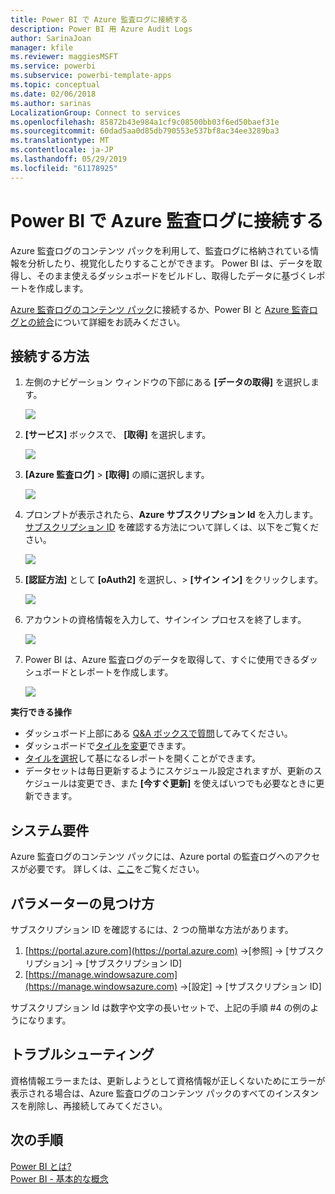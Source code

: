 ```yaml
---
title: Power BI で Azure 監査ログに接続する
description: Power BI 用 Azure Audit Logs
author: SarinaJoan
manager: kfile
ms.reviewer: maggiesMSFT
ms.service: powerbi
ms.subservice: powerbi-template-apps
ms.topic: conceptual
ms.date: 02/06/2018
ms.author: sarinas
LocalizationGroup: Connect to services
ms.openlocfilehash: 85872b43e984a1cf9c08500bb03f6ed50baef31e
ms.sourcegitcommit: 60dad5aa0d85db790553e537bf8ac34ee3289ba3
ms.translationtype: MT
ms.contentlocale: ja-JP
ms.lasthandoff: 05/29/2019
ms.locfileid: "61178925"
---
```

# <a name="connect-to-azure-audit-logs-with-power-bi"></a>Power BI で Azure 監査ログに接続する
Azure 監査ログのコンテンツ パックを利用して、監査ログに格納されている情報を分析したり、視覚化したりすることができます。 Power BI は、データを取得し、そのまま使えるダッシュボードをビルドし、取得したデータに基づくレポートを作成します。

[Azure 監査ログのコンテンツ パック](https://app.powerbi.com/getdata/services/azure-audit-logs)に接続するか、Power BI と [Azure 監査ログとの統合](https://powerbi.microsoft.com/integrations/azure-audit-logs)について詳細をお読みください。

## <a name="how-to-connect"></a>接続する方法
1. 左側のナビゲーション ウィンドウの下部にある **[データの取得]** を選択します。  
   
    ![](media/service-connect-to-azure-audit-logs/getdata.png)
2. **[サービス]** ボックスで、 **[取得]** を選択します。  
   
    ![](media/service-connect-to-azure-audit-logs/services.png) 
3. **[Azure 監査ログ]**  >  **[取得]** の順に選択します。  
   
   ![](media/service-connect-to-azure-audit-logs/azureauditlogs.png)
4. プロンプトが表示されたら、**Azure サブスクリプション Id** を入力します。[サブスクリプション ID](#FindingParams) を確認する方法について詳しくは、以下をご覧ください。   
   
    ![](media/service-connect-to-azure-audit-logs/parameters.png)
5. **[認証方法]** として **[oAuth2]** を選択し、\> **[サイン イン]** をクリックします。
   
    ![](media/service-connect-to-azure-audit-logs/creds.png)
6. アカウントの資格情報を入力して、サインイン プロセスを終了します。
   
    ![](media/service-connect-to-azure-audit-logs/login.png)
7. Power BI は、Azure 監査ログのデータを取得して、すぐに使用できるダッシュボードとレポートを作成します。 
   
    ![](media/service-connect-to-azure-audit-logs/dashboard.png)

**実行できる操作**

* ダッシュボード上部にある [Q&A ボックスで質問](consumer/end-user-q-and-a.md)してみてください。
* ダッシュボードで[タイルを変更](service-dashboard-edit-tile.md)できます。
* [タイルを選択](consumer/end-user-tiles.md)して基になるレポートを開くことができます。
* データセットは毎日更新するようにスケジュール設定されますが、更新のスケジュールは変更でき、また **[今すぐ更新]** を使えばいつでも必要なときに更新できます。

## <a name="system-requirements"></a>システム要件
Azure 監査ログのコンテンツ パックには、Azure portal の監査ログへのアクセスが必要です。 詳しくは、[ここ](/azure/azure-resource-manager/resource-group-audit/)をご覧ください。

<a name="FindingParams"></a>

## <a name="finding-parameters"></a>パラメーターの見つけ方
サブスクリプション ID を確認するには、2 つの簡単な方法があります。

1. [https://portal.azure.com](https://portal.azure.com) -&gt;[参照] -&gt; [サブスクリプション] -&gt; [サブスクリプション ID]
2. [https://manage.windowsazure.com](https://manage.windowsazure.com) -&gt;[設定] -&gt; [サブスクリプション ID]

サブスクリプション Id は数字や文字の長いセットで、上記の手順 \#4 の例のようになります。 

## <a name="troubleshooting"></a>トラブルシューティング
資格情報エラーまたは、更新しようとして資格情報が正しくないためにエラーが表示される場合は、Azure 監査ログのコンテンツ パックのすべてのインスタンスを削除し、再接続してみてください。

## <a name="next-steps"></a>次の手順
[Power BI とは?](power-bi-overview.md)  
[Power BI - 基本的な概念](consumer/end-user-basic-concepts.md)  

